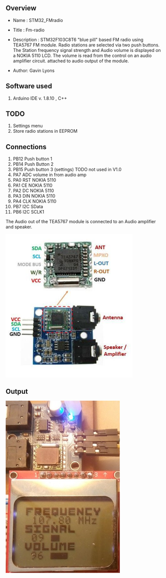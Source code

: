 Overview
--------------------
* Name : STM32_FMradio
* Title : Fm-radio

* Description : 	STM32F103C8T6 "blue pill" based FM radio using TEA5767 FM module.
Radio stations are selected via two push buttons. The Station frequency signal strength and Audio volume 
is displayed on a  NOKIA 5110 LCD. The volume is read from the control on an audio amplifier circuit. 
attached to audio output of the module. 

* Author: Gavin Lyons

Software used
-----------------------------
1. Arduino IDE  v. 1.8.10 , C++


TODO
--------------
1. Settings menu 
2. Store radio stations in EEPROM

Connections
------------------------------

1. PB12 Push button 1
2. PB14 Push Button 2 
3. PB15 Push button 3 (settings) TODO not used in V1.0
4. PA7 ADC volume in from audio amp
5. PA0 RST NOKIA 5110
6. PA1 CE NOKIA 5110
7. PA2 DC NOKIA 5110
8. PA3 DIN NOKIA 5110
9. PA4 CLK NOKIA 5110
10. PB7 I2C SData
11. PB6 I2C SCLK1

The Audio out of the  TEA5767 module is connected to an Audio amplifier and speaker.
 
 ![ Tea5767 ](https://github.com/gavinlyonsrepo/STM32_projects/blob/master/images/tea5767.jpg)
 
 Output
 -----------------------
 
  ![ output ](https://github.com/gavinlyonsrepo/STM32_projects/blob/master/images/fmradio.jpg)
 
 


